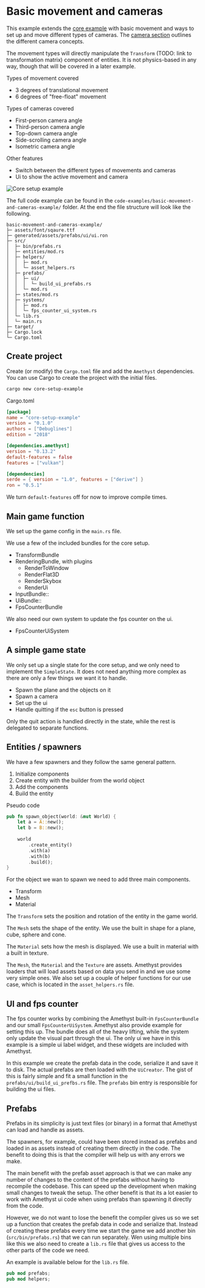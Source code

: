 # Basic movement and cameras

This example extends the [core example](core-setup.md) with basic movement 
and ways to set up and move different types of cameras. 
The [camera section](/cameras/) outlines the different camera concepts. 

The movement types will directly manipulate the `Transform` 
(TODO: link to transformation matrix) component of entities.
It is not physics-based in any way, though that will be covered in a later example. 

Types of movement covered

- 3 degrees of translational movement
- 6 degrees of "free-float" movement

Types of cameras covered

- First-person camera angle
- Third-person camera angle
- Top-down camera angle
- Side-scrolling camera angle
- Isometric camera angle

Other features

- Switch between the different types of movements and cameras
- Ui to show the active movement and camera

![Core setup example](/images/examples/core-setup-hero.png)

The full code example can be found in the `code-examples/basic-movement-and-cameras-example/` folder.
At the end the file structure will look like the following.

```
basic-movement-and-cameras-example/
├─ assets/font/sqaure.ttf
├─ generated/assets/prefabs/ui/ui.ron
├─ src/
│  ├─ bin/prefabs.rs
│  ├─ entities/mod.rs
│  ├─ helpers/
│  │  ├─ mod.rs
│  │  └─ asset_helpers.rs
│  ├─ prefabs/
│  │  ├─ ui/
│  │  │  └─ build_ui_prefabs.rs
│  │  └─ mod.rs
│  ├─ states/mod.rs
│  ├─ systems/
│  │  ├─ mod.rs
│  │  └─ fps_counter_ui_system.rs
│  └─ lib.rs
│  └─ main.rs
├─ target/
├─ Cargo.lock
└─ Cargo.toml
```

## Create project

Create (or modify) the `Cargo.toml` file and add the `Amethyst` dependencies.
You can use Cargo to create the project with the initial files.

```bash
cargo new core-setup-example
```

Cargo.toml

```toml
[package]
name = "core-setup-example"
version = "0.1.0"
authors = ["Debuglines"]
edition = "2018"

[dependencies.amethyst]
version = "0.13.2"
default-features = false
features = ["vulkan"]

[dependencies]
serde = { version = "1.0", features = ["derive"] }
ron = "0.5.1"
```

We turn `default-features` off for now to improve compile times.

## Main game function

We set up the game config in the `main.rs` file. 

We use a few of the included bundles for the core setup. 

- TransformBundle
- RenderingBundle, with plugins
  - RenderToWindow
  - RenderFlat3D
  - RenderSkybox
  - RenderUi
- InputBundle::<StringBindings>
- UiBundle::<StringBindings>
- FpsCounterBundle

We also need our own system to update the fps counter on the ui.

- FpsCounterUiSystem


## A simple game state

We only set up a single state for the core setup, 
and we only need to implement the `SimpleState`. 
It does not need anything more complex 
as there are only a few things we want it to handle. 

- Spawn the plane and the objects on it
- Spawn a camera
- Set up the ui
- Handle quitting if the `esc` button is pressed

Only the quit action is handled directly in the state,
while the rest is delegated to separate functions. 

## Entities / spawners

We have a few spawners and they follow the same general pattern.

1. Initialize components
1. Create entity with the builder from the world object
1. Add the components
1. Build the entity

Pseudo code

```rust
pub fn spawn_object(world: &mut World) {
    let a = A::new();
    let b = B::new();
    
    world
        .create_entity()
        .with(a)
        .with(b)
        .build();
}
```

For the object we wan to spawn we need to add three main components.

- Transform
- Mesh
- Material

The `Transform` sets the position and rotation of the entity in the game world.

The `Mesh` sets the shape of the entity. 
We use the built in shape for a plane, cube, sphere and cone. 

The `Material` sets how the mesh is displayed.
We use a built in material with a built in texture. 

The `Mesh`, the `Material` and the `Texture` are assets. 
Amethyst provides loaders that will load assets based on data you send in
and we use some very simple ones. 
We also set up a couple of helper functions for our use case, 
which is located in the `asset_helpers.rs` file. 


## UI and fps counter

The fps counter works by combining the Amethyst built-in `FpsCounterBundle`
and our small `FpsCounterUiSystem`. 
Amethyst also provide example for setting this up. 
The bundle does all of the heavy lifting, 
while the system only update the visual part through the ui.
The only ui we have in this example is a simple ui label widget,
and these widgets are included with Amethyst. 

In this example we create the prefab data in the code, serialize it and save it to disk. 
The actual prefabs are then loaded with the `UiCreator`. 
The gist of this is fairly simple and fit a small function in the `prefabs/ui/build_ui_prefbs.rs` file.
The `prefabs` bin entry is responsible for building the ui files.  


## Prefabs

Prefabs in its simplicity is just text files (or binary)
in a format that Amethyst can load and handle as assets. 

The spawners, for example, could have been stored instead as prefabs
and loaded in as assets instead of creating them directly in the code. 
The benefit to doing this is that the compiler will help us 
with any errors we make. 

The main benefit with the prefab asset approach is that we can
make any number of changes to the content of the prefabs without having to 
recompile the codebase. 
This can speed up the development when making small changes to tweak the setup.
The other benefit is that its a lot easier to work with Amethyst ui code
when using prefabs than spawning it directly from the code. 

However, we do not want to lose the benefit the compiler gives us
so we set up a function that creates the prefab data in code and serialize that.
Instead of creating these prefabs every time we start the game
we add another bin (`src/bin/prefabs.rs`) that we can run separately. 
Wen using multiple bins like this we also need to create a `lib.rs` file
that gives us access to the other parts of the code we need. 

An example is available below for the `lib.rs` file. 

```rust
pub mod prefabs;
pub mod helpers;
```       
